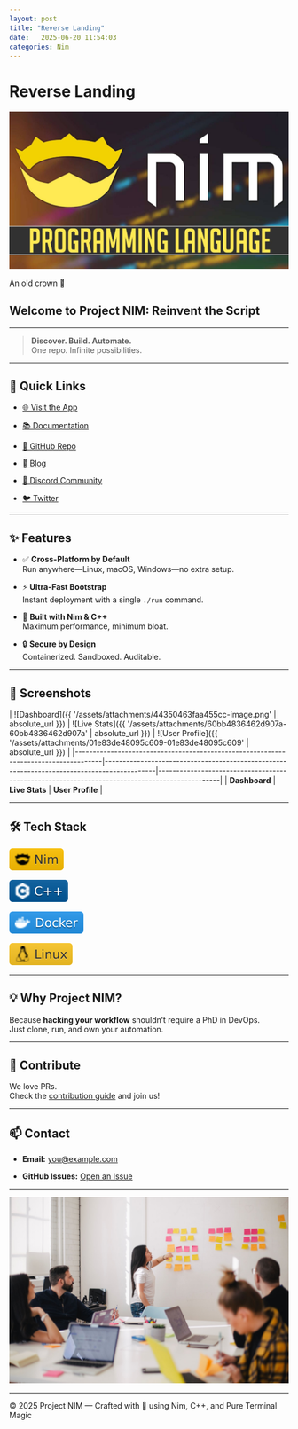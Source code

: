 ```yaml
---
layout: post
title: "Reverse Landing"
date:   2025-06-20 11:54:03
categories: Nim
---
```


# Reverse Landing

![crown](/assets/attachments/6dbec8b1259e7471-1dd70723204f2c58.jpg)


An old crown 👑

## Welcome to **Project NIM: Reinvent the Script**

---

> **Discover. Build. Automate.**  
> One repo. Infinite possibilities.

---

## 🚀 Quick Links

- [🌐 Visit the App](<https://yourapp.example.com>)

- [📚 Documentation](<https://monogr.ph/6816a8843ceeec461f53b89a> "📚 Documentation")

- [🐙 GitHub Repo](<https://github.com/youruser/project-nim>)

- [📝 Blog](<https://yourblog.example.com>)

- [💬 Discord Community](<https://discord.gg/invitecode>)

- [🐦 Twitter](<https://x.com/elonmusk> "🐦 Twitter")

---

## ✨ Features

- ✅ **Cross-Platform by Default**  
    Run anywhere—Linux, macOS, Windows—no extra setup.

- ⚡ **Ultra-Fast Bootstrap**  
    Instant deployment with a single `./run` command.

- 🧠 **Built with Nim & C++**  
    Maximum performance, minimum bloat.

- 🔒 **Secure by Design**  
    Containerized. Sandboxed. Auditable.

---

## 📸 Screenshots

| ![Dashboard]({{ '/assets/attachments/44350463faa455cc-image.png' | absolute_url }}) | ![Live Stats]({{ '/assets/attachments/60bb4836462d907a-60bb4836462d907a' | absolute_url }}) | ![User Profile]({{ '/assets/attachments/01e83de48095c609-01e83de48095c609' | absolute_url }}) |
|-------------------------------------------------------------------------------------|--------------------------------------------------------------------------------------------|-----------------------------------------------------------------------------------------------|
| **Dashboard**                                                                       | **Live Stats**                                                                             | **User Profile**                                                                             |


---

## 🛠️ Tech Stack

![963b2c3808efc28d](<./attachments/963b2c3808efc28d-963b2c3808efc28d>)

 

![63f67a6c33205dfb](<./attachments/63f67a6c33205dfb-63f67a6c33205dfb>)

 

![78436b5c9b815278](<./attachments/78436b5c9b815278-78436b5c9b815278>)

 

![630b709e6353e057](<./attachments/630b709e6353e057-630b709e6353e057>)

---

## 💡 Why Project NIM?

Because **hacking your workflow** shouldn’t require a PhD in DevOps.  
Just clone, run, and own your automation.

---

## 🤝 Contribute

We love PRs.  
Check the [contribution guide](<https://github.com/youruser/project-nim/blob/main/CONTRIBUTING.md>) and join us!

---

## 📫 Contact

- **Email:** [you@example.com](<mailto:you@example.com>)

- **GitHub Issues:** [Open an Issue](<https://github.com/youruser/project-nim/issues>)

---

![80fc8b38e1199321](<./attachments/80fc8b38e1199321-80fc8b38e1199321>)

---

© 2025 Project NIM — Crafted with 💛 using Nim, C++, and Pure Terminal Magic



